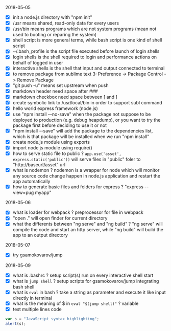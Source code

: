 2018-05-05
- [x] init a node.js directory with "npm init"
- [x] /usr means shared, read-only data for every users
- [x] /usr/bin means programs which are not system programs (mean not used to booting or reparing the system)
- [x] shell script is more general terms, while bash script is one kind of shell script
- [x] ~/.bash_profile is the script file executed before launch of login shells
- [x] login shells is the shell required to login and performance actions on behalf of logged in user
- [x] interactive shells is the shell that input and output connected to terminal 
- [x] to remove package from sublime text 3: Preference -> Package Control -> Remove Package
- [x] "git push -u" means set upstream when push
- [x] markdown header need space after ###
- [x] markdown checkbox need space between [ and ]
- [x] create symbolic link to /usr/local/bin in order to support subl command
- [x] hello world express framework (node.js)
- [x] use "npm install --no-save" when the package not suppose to be deployed to production (e.g. debug heapdump), or you want to try the package first before deciding to use it or not
- [x] "npm install --save" will add the package to the dependencies list, which is that package will be installed when we run "npm install"
- [x] create node.js module using exports
- [x] import node.js module using require()
- [x] how to serve static file to public ? `app.use('asset', express.static('public'))` will serve files in "public" foler to "http://baseurl/asset" url
- [x] what is nodemon ? nodemon is a wrapper for node which will monitor any source code change happen in node.js application and restart the app automatically
- [x] how to generate basic files and folders for express ? "express --view=pug myapp"

2018-05-06
- [x] what is loader for webpack ? preprocessor for file in webpack
- [x] "open ." will open finder for current directory
- [x] what the differents between "ng serve" and "ng build" ? "ng serve" will compile the code and start an http server, while "ng build" will build the app to an output directory

2018-05-07
- [x] try gsamokovarov/jump

2018-05-09
- [x] what is .bashrc ? setup script(s) run on every interactive shell start
- [x] what is `jump shell` ? setup scripts for gsamokovarov/jump integrating bash shell
- [x] what is `eval` in bash ? take a string as parameter and execute it like input directly in terminal
- [x] what is the meaning of $ in `eval "$(jump shell)"` ? variable
- [x] test multiple lines code 
```javascript
var s = "JavaScript syntax highlighting";
alert(s);
```